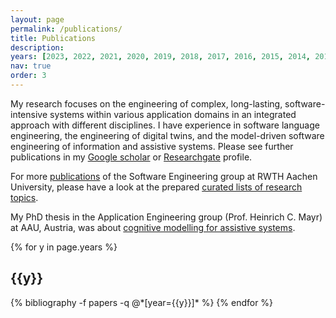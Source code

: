 ```yaml
---
layout: page
permalink: /publications/
title: Publications
description: 
years: [2023, 2022, 2021, 2020, 2019, 2018, 2017, 2016, 2015, 2014, 2013, 2012]
nav: true
order: 3
---
```


My research focuses on the engineering of complex, long-lasting, software-intensive systems 
within various application domains in an integrated approach with different disciplines. 
I have experience in software language engineering, the engineering of digital twins, 
and the model-driven software engineering of information and assistive systems. 
Please see further publications in my 
[Google scholar](https://scholar.google.com/citations?user=9f-nXdcAAAAJ&hl=de) or 
[Researchgate](https://www.researchgate.net/profile/Judith_Michael) profile. 

For more [publications](http://www.se-rwth.de/publications/) 
of the Software Engineering group at RWTH Aachen University, 
please have a look at the prepared 
[curated lists of research topics](http://www.se-rwth.de/topics/).

My PhD thesis in the Application Engineering group (Prof. Heinrich C. Mayr) at AAU, Austria, was about
[cognitive modelling for assistive systems](http://netlibrary.aau.at/obvuklhs/content/titleinfo/2410412).

<div class="publications">

{% for y in page.years %}
  <h2 class="year">{{y}}</h2>
  {% bibliography -f papers -q @*[year={{y}}]* %}
{% endfor %}

</div>


